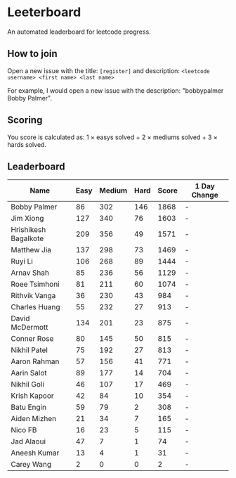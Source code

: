 # Leeterboard

An automated leaderboard for leetcode progress.

## How to join

Open a new issue with the title: `[register]` and description:
`<leetcode username> <first name> <last name>`

For example, I would open a new issue with the description: "bobbypalmer Bobby Palmer".

## Scoring

You score is calculated as:
1 $\times$ easys solved + 2 $\times$ mediums solved + 3 $\times$ hards solved.

## Leaderboard
| Name | Easy | Medium | Hard | Score | 1 Day Change |
| --- | --- | --- | --- | --- | --- |
| Bobby Palmer | 86 | 302 | 146 | 1868 | - |
| Jim Xiong | 127 | 340 | 76 | 1603 | - |
| Hrishikesh Bagalkote | 209 | 356 | 49 | 1571 | - |
| Matthew Jia | 137 | 298 | 73 | 1469 | - |
| Ruyi Li | 106 | 268 | 89 | 1444 | - |
| Arnav Shah | 85 | 236 | 56 | 1129 | - |
| Roee Tsimhoni | 81 | 211 | 60 | 1074 | - |
| Rithvik Vanga | 36 | 230 | 43 | 984 | - |
| Charles Huang | 55 | 232 | 27 | 913 | - |
| David McDermott | 134 | 201 | 23 | 875 | - |
| Conner Rose | 80 | 145 | 50 | 815 | - |
| Nikhil Patel | 75 | 192 | 27 | 813 | - |
| Aaron Rahman | 57 | 156 | 41 | 771 | - |
| Aarin Salot | 89 | 177 | 14 | 704 | - |
| Nikhil Goli | 46 | 107 | 17 | 469 | - |
| Krish Kapoor | 42 | 84 | 10 | 354 | - |
| Batu Engin | 59 | 79 | 2 | 308 | - |
| Aiden Mizhen | 21 | 34 | 7 | 165 | - |
| Nico FB | 16 | 23 | 5 | 115 | - |
| Jad Alaoui | 47 | 7 | 1 | 74 | - |
| Aneesh Kumar | 13 | 4 | 1 | 31 | - |
| Carey Wang | 2 | 0 | 0 | 2 | - |
